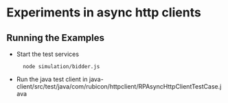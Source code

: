 
# Experiments in async http clients #

## Running the Examples ##

- Start the test services

        node simulation/bidder.js

- Run the java test client in java-client/src/test/java/com/rubicon/httpclient/RPAsyncHttpClientTestCase.java
